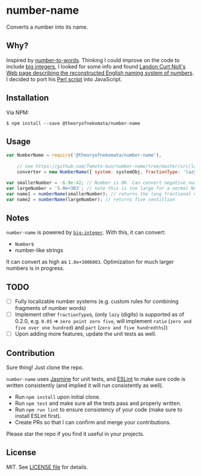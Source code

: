 # number-name

Converts a number into its name.

## Why?

Inspired by [number-to-words](https://www.npmjs.com/package/number-to-words). Thinking I could improve on the code to include
[big integers](https://www.npmjs.com/package/big-integer), I looked for some info and found [Landon Curt Noll's Web page describing
the reconstructed English naming system of numbers](http://www.isthe.com/chongo/tech/math/number/howhigh.html). I decided to port
his [Perl script](http://www.isthe.com/chongo/tech/math/number/number) into JavaScript.

## Installation

Via NPM:

    $ npm install --save @theoryofnekomata/number-name

## Usage

```javascript
var NumberName = require('@theoryofnekomata/number-name'),
    
    // see https://github.com/Temoto-kun/number-name/tree/master/src/lang for systems
    converter = new NumberName({ system: systemObj, fractionType: 'lazy' });

var smallerNumber = -6.9e-42; // Number is OK. Can convert negative numbers just fine.
var largeNumber = '5.0e+303'; // note this is too large for a normal Number, so it is represented as string
var name1 = numberName(smallerNumber); // returns the long fractional name with six nine in the end
var name2 = numberName(largeNumber); // returns five centillion
```

## Notes

`number-name` is powered by [`big-integer`](https://www.npmjs.com/package/big-integer). With this, it can convert:
- `Number`s
- number-like strings

It can convert as high as `1.0e+3006003`. Optimization for much larger numbers is in progress.

## TODO

- [ ] Fully localizable number systems (e.g. custom rules for combining fragments of number words)
- [ ] Implement other `fractionType`s, (only `lazy` (digits) is supported as of 0.2.0, e.g. `0.05` => `zero point zero five`,
      will implement `ratio` (`zero and five over one hundred`) and `part` (`zero and five hundredths`))
- [ ] Upon adding more features, update the unit tests as well.

## Contribution

Sure thing! Just clone the repo.

`number-name` uses [Jasmine](https://jasmine.github.io) for unit tests, and
[ESLint](http://eslint.org) to make sure code is written consistently (and implied it will
run consistently as well).

- Run `npm install` upon initial clone.
- Run `npm test` and make sure all the tests pass and properly written.
- Run `npm run lint` to ensure consistency of your code (make sure to install ESLint first).
- Create PRs so that I can confirm and merge your contributions.

Please star the repo if you find it useful in your projects.

## License

MIT. See [LICENSE file](https://raw.githubusercontent.com/Temoto-kun/number-name/master/LICENSE) for details.
